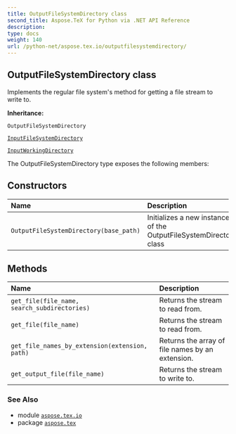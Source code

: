 ```yaml
---
title: OutputFileSystemDirectory class
second_title: Aspose.TeX for Python via .NET API Reference
description: 
type: docs
weight: 140
url: /python-net/aspose.tex.io/outputfilesystemdirectory/
---
```


## OutputFileSystemDirectory class

Implements the regular file system's method for getting a file stream to write to.

**Inheritance:**

`OutputFileSystemDirectory`

<nbsp> <nbsp> [`InputFileSystemDirectory`](/tex/python-net/aspose.tex.io/inputfilesystemdirectory)

<nbsp> <nbsp> <nbsp> <nbsp> [`InputWorkingDirectory`](/tex/python-net/aspose.tex.io/inputworkingdirectory)



The OutputFileSystemDirectory type exposes the following members:
## Constructors
| Name | Description |
| :- | :- |
| `OutputFileSystemDirectory(base_path)` | Initializes a new instance of the OutputFileSystemDirectory class |
## Methods
| Name | Description |
| :- | :- |
| `get_file(file_name, search_subdirectories)` | Returns the stream to read from. |
| `get_file(file_name)` | Returns the stream to read from. |
| `get_file_names_by_extension(extension, path)` | Returns the array of file names by an extension. |
| `get_output_file(file_name)` | Returns the stream to write to. |

### See Also

* module [`aspose.tex.io`](/tex/python-net/aspose.tex.io/)
* package [`aspose.tex`](/tex/python-net/)

